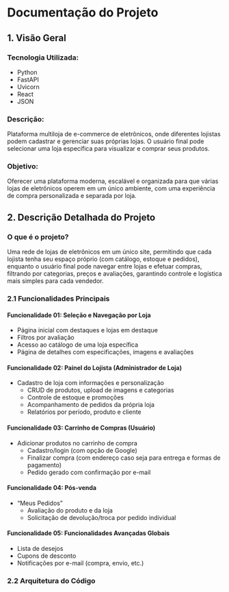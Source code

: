 # Documentação do Projeto

## 1. Visão Geral

### Tecnologia Utilizada:
- Python
- FastAPI
- Uvicorn
- React
- JSON

### Descrição:
Plataforma multiloja de e-commerce de eletrônicos, onde diferentes lojistas podem cadastrar e gerenciar suas próprias lojas. O usuário final pode selecionar uma loja específica para visualizar e comprar seus produtos.

### Objetivo:
Oferecer uma plataforma moderna, escalável e organizada para que várias lojas de eletrônicos operem em um único ambiente, com uma experiência de compra personalizada e separada por loja.

## 2. Descrição Detalhada do Projeto

### O que é o projeto?
Uma rede de lojas de eletrônicos em um único site, permitindo que cada lojista tenha seu espaço próprio (com catálogo, estoque e pedidos), enquanto o usuário final pode navegar entre lojas e efetuar compras, filtrando por categorias, preços e avaliações, garantindo controle e logística mais simples para cada vendedor.

### 2.1 Funcionalidades Principais

#### Funcionalidade 01: Seleção e Navegação por Loja
- Página inicial com destaques e lojas em destaque
- Filtros por avaliação
- Acesso ao catálogo de uma loja específica
- Página de detalhes com especificações, imagens e avaliações

#### Funcionalidade 02: Painel do Lojista (Administrador de Loja)
- Cadastro de loja com informações e personalização
  - CRUD de produtos, upload de imagens e categorias
  - Controle de estoque e promoções
  - Acompanhamento de pedidos da própria loja
  - Relatórios por período, produto e cliente

#### Funcionalidade 03: Carrinho de Compras (Usuário)
- Adicionar produtos no carrinho de compra
  - Cadastro/login (com opção de Google)
  - Finalizar compra (com endereço caso seja para entrega e formas de pagamento)
  - Pedido gerado com confirmação por e-mail

#### Funcionalidade 04: Pós-venda
- “Meus Pedidos”
  - Avaliação do produto e da loja
  - Solicitação de devolução/troca por pedido individual

#### Funcionalidade 05: Funcionalidades Avançadas Globais
- Lista de desejos
- Cupons de desconto 
- Notificações por e-mail (compra, envio, etc.)

### 2.2 Arquitetura do Código